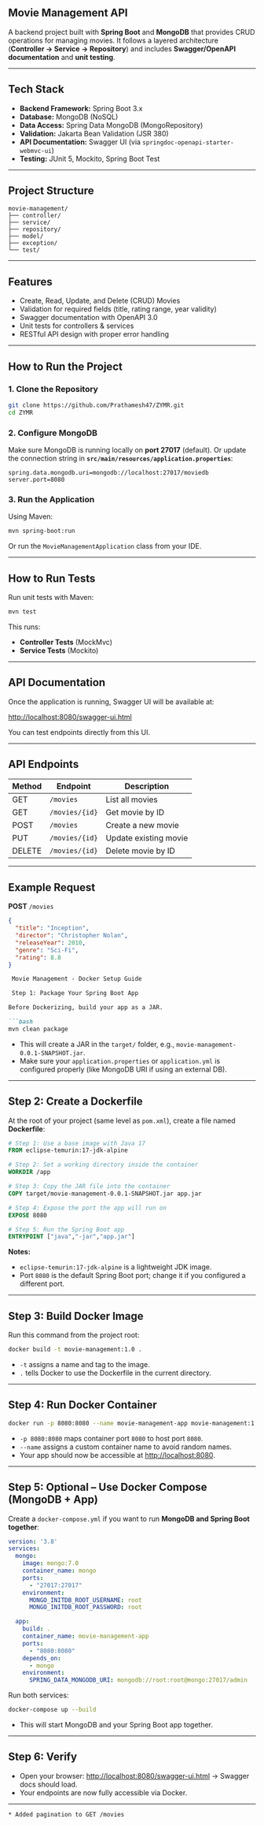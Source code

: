 ##  Movie Management API

A backend project built with **Spring Boot** and **MongoDB** that provides CRUD operations for managing movies.
It follows a layered architecture (**Controller → Service → Repository**) and includes **Swagger/OpenAPI documentation** and **unit testing**.

---

##  Tech Stack

* **Backend Framework:** Spring Boot 3.x
* **Database:** MongoDB (NoSQL)
* **Data Access:** Spring Data MongoDB (MongoRepository)
* **Validation:** Jakarta Bean Validation (JSR 380)
* **API Documentation:** Swagger UI (via `springdoc-openapi-starter-webmvc-ui`)
* **Testing:** JUnit 5, Mockito, Spring Boot Test

---

##  Project Structure

```
movie-management/
├── controller/     
├── service/         
├── repository/      
├── model/          
├── exception/       
└── test/            
```

---

##  Features

* Create, Read, Update, and Delete (CRUD) Movies
* Validation for required fields (title, rating range, year validity)
* Swagger documentation with OpenAPI 3.0
* Unit tests for controllers & services
* RESTful API design with proper error handling

---

##  How to Run the Project

### 1. Clone the Repository

```bash
git clone https://github.com/Prathamesh47/ZYMR.git
cd ZYMR
```

### 2. Configure MongoDB

Make sure MongoDB is running locally on **port 27017** (default).
Or update the connection string in **`src/main/resources/application.properties`**:

```properties
spring.data.mongodb.uri=mongodb://localhost:27017/moviedb
server.port=8080
```

### 3. Run the Application

Using Maven:

```bash
mvn spring-boot:run
```

Or run the `MovieManagementApplication` class from your IDE.

---

##  How to Run Tests

Run unit tests with Maven:

```bash
mvn test
```

This runs:

* **Controller Tests** (MockMvc)
* **Service Tests** (Mockito)

---

## API Documentation

Once the application is running, Swagger UI will be available at:

 [http://localhost:8080/swagger-ui.html](http://localhost:8080/swagger-ui.html)

You can test endpoints directly from this UI.

---

##  API Endpoints

| Method | Endpoint       | Description           |
| ------ | -------------- | --------------------- |
| GET    | `/movies`      | List all movies       |
| GET    | `/movies/{id}` | Get movie by ID       |
| POST   | `/movies`      | Create a new movie    |
| PUT    | `/movies/{id}` | Update existing movie |
| DELETE | `/movies/{id}` | Delete movie by ID    |

---

##  Example Request

**POST** `/movies`

```json
{
  "title": "Inception",
  "director": "Christopher Nolan",
  "releaseYear": 2010,
  "genre": "Sci-Fi",
  "rating": 8.8
}
```

```markdown
 Movie Management - Docker Setup Guide

 Step 1: Package Your Spring Boot App

Before Dockerizing, build your app as a JAR.

```bash
mvn clean package
```

* This will create a JAR in the `target/` folder, e.g., `movie-management-0.0.1-SNAPSHOT.jar`.
* Make sure your `application.properties` or `application.yml` is configured properly (like MongoDB URI if using an external DB).

---

## Step 2: Create a Dockerfile

At the root of your project (same level as `pom.xml`), create a file named **Dockerfile**:

```dockerfile
# Step 1: Use a base image with Java 17
FROM eclipse-temurin:17-jdk-alpine

# Step 2: Set a working directory inside the container
WORKDIR /app

# Step 3: Copy the JAR file into the container
COPY target/movie-management-0.0.1-SNAPSHOT.jar app.jar

# Step 4: Expose the port the app will run on
EXPOSE 8080

# Step 5: Run the Spring Boot app
ENTRYPOINT ["java","-jar","app.jar"]
```

**Notes:**

* `eclipse-temurin:17-jdk-alpine` is a lightweight JDK image.
* Port `8080` is the default Spring Boot port; change it if you configured a different port.

---

## Step 3: Build Docker Image

Run this command from the project root:

```bash
docker build -t movie-management:1.0 .
```

* `-t` assigns a name and tag to the image.
* `.` tells Docker to use the Dockerfile in the current directory.

---

## Step 4: Run Docker Container

```bash
docker run -p 8080:8080 --name movie-management-app movie-management:1.0
```

* `-p 8080:8080` maps container port `8080` to host port `8080`.
* `--name` assigns a custom container name to avoid random names.
* Your app should now be accessible at [http://localhost:8080](http://localhost:8080).

---

## Step 5: Optional – Use Docker Compose (MongoDB + App)

Create a `docker-compose.yml` if you want to run **MongoDB and Spring Boot together**:

```yaml
version: '3.8'
services:
  mongo:
    image: mongo:7.0
    container_name: mongo
    ports:
      - "27017:27017"
    environment:
      MONGO_INITDB_ROOT_USERNAME: root
      MONGO_INITDB_ROOT_PASSWORD: root

  app:
    build: .
    container_name: movie-management-app
    ports:
      - "8080:8080"
    depends_on:
      - mongo
    environment:
      SPRING_DATA_MONGODB_URI: mongodb://root:root@mongo:27017/admin
```

Run both services:

```bash
docker-compose up --build
```

* This will start MongoDB and your Spring Boot app together.

---

## Step 6: Verify

* Open your browser: [http://localhost:8080/swagger-ui.html](http://localhost:8080/swagger-ui.html) → Swagger docs should load.
* Your endpoints are now fully accessible via Docker.

---

```
* Added pagination to GET /movies

